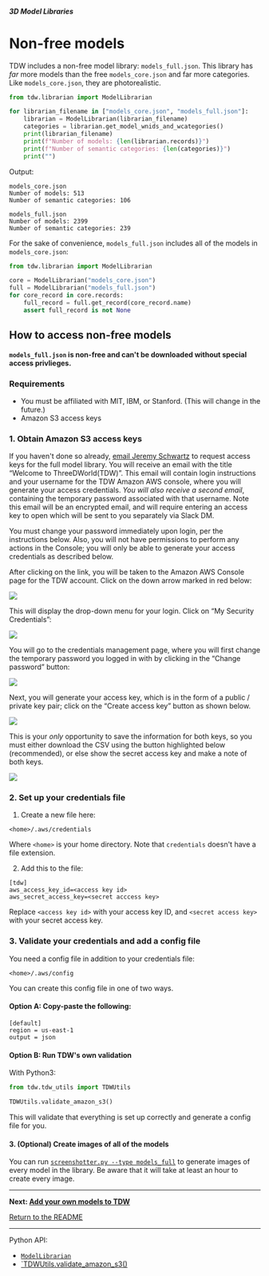 ##### 3D Model Libraries

# Non-free models

TDW includes a non-free model library: `models_full.json`. This library has *far* more models than the free `models_core.json` and far more categories. Like `models_core.json`, they are photorealistic.

```python
from tdw.librarian import ModelLibrarian

for librarian_filename in ["models_core.json", "models_full.json"]:
    librarian = ModelLibrarian(librarian_filename)
    categories = librarian.get_model_wnids_and_wcategories()
    print(librarian_filename)
    print(f"Number of models: {len(librarian.records)}")
    print(f"Number of semantic categories: {len(categories)}")
    print("")
```

Output:

```
models_core.json
Number of models: 513
Number of semantic categories: 106

models_full.json
Number of models: 2399
Number of semantic categories: 239
```

For the sake of convenience, `models_full.json` includes all of the models in `models_core.json`:

```python
from tdw.librarian import ModelLibrarian

core = ModelLibrarian("models_core.json")
full = ModelLibrarian("models_full.json")
for core_record in core.records:
    full_record = full.get_record(core_record.name)
    assert full_record is not None
```

## How to access non-free models

**`models_full.json` is non-free and can't be downloaded without special access privlieges.**

### Requirements

- You must be affiliated with MIT, IBM, or Stanford. (This will change in the future.)
- Amazon S3 access keys

### 1. Obtain Amazon S3 access keys

If you haven't done so already, [email Jeremy Schwartz](mailto:jeremyes@mit.edu) to request access keys for the full model library. You will receive an email with the title “Welcome to ThreeDWorld(TDW)”. This email will contain login instructions and your username for the TDW Amazon AWS console, where you will generate your access credentials. _You will also receive a second email_, containing the temporary password associated with that username. Note this email will be an encrypted email, and will require entering an access key to open which will be sent to you separately via Slack DM. 

You must change your password immediately upon login, per the instructions below.  Also, you will not have permissions to perform any actions in the Console; you will only be able to generate your access credentials as described below.

After clicking on the link, you will be taken to the Amazon AWS Console page for the TDW account. Click on the down arrow marked in red below:

![](images/non_free_models/screen1.jpg)

This will display the drop-down menu for your login. Click on “My Security Credentials”:

![](images/non_free_models/screen2.jpg)

You will go to the credentials management page, where you will first change the temporary password you logged in with by clicking in the “Change password” button:

![](images/non_free_models/screen3.jpg)

Next, you will generate your access key, which is in the form of a public / private key pair; click on the “Create access key” button as shown below. 

![](images/non_free_models/screen3b.jpg)

This is your _only_ opportunity to save the information for both keys, so you must either download the CSV using the button highlighted below (recommended), or else show the secret access key and make a note of both keys.

![](images/non_free_models/screen4.jpg)

### 2. Set up your credentials file

1. Create a new file here:

```
<home>/.aws/credentials
```

Where `<home>` is your home directory. Note that `credentials` doesn't have a file extension.

2. Add this to the file:

```
[tdw]
aws_access_key_id=<access key id>
aws_secret_access_key=<secret acccess key>
```

Replace `<access key id>` with your access key ID, and `<secret access key>` with your secret access key.

### 3. Validate your credentials and add a config file

You need a config file in addition to your credentials file:

```
<home>/.aws/config
```

You can create this config file in one of two ways.

#### Option A: Copy-paste the following:

```
[default]
region = us-east-1
output = json
```

#### Option B: Run TDW's own validation

With Python3:

```python
from tdw.tdw_utils import TDWUtils

TDWUtils.validate_amazon_s3()
```

This will validate that everything is set up correctly and generate a config file for you.

#### 3. (Optional) Create images of all of the models

You can run [`screenshotter.py --type models_full`](../core_concepts/objects.md) to generate images of every model in the library. Be aware that it will take at least an hour to create every image.

***

**Next: [Add your own models to TDW](custom_models.md)**

[Return to the README](../../../README.md)

***

Python API:

- [`ModelLibrarian`](../../python/librarian/model_librarian.md)
- [`TDWUtils.validate_amazon_s3()](../../python/tdw_utils.md)

